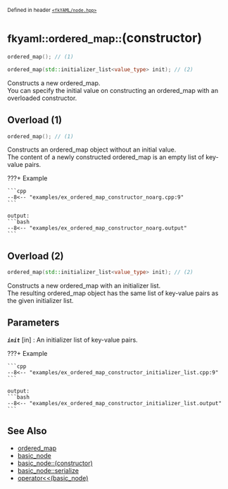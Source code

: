 <small>Defined in header [`<fkYAML/node.hpp>`](https://github.com/fktn-k/fkYAML/blob/develop/include/fkYAML/ordered_map.hpp)</small>

# <small>fkyaml::ordered_map::</small>(constructor)

```cpp
ordered_map(); // (1)

ordered_map(std::initializer_list<value_type> init); // (2)
```

Constructs a new ordered_map.  
You can specify the initial value on constructing an ordered_map with an overloaded constructor.  

## Overload (1)

```cpp
ordered_map(); // (1)
```

Constructs an ordered_map object without an initial value.  
The content of a newly constructed ordered_map is an empty list of key-value pairs.  

???+ Example

    ```cpp
    --8<-- "examples/ex_ordered_map_constructor_noarg.cpp:9"
    ```

    output:
    ```bash
    --8<-- "examples/ex_ordered_map_constructor_noarg.output"
    ```

## Overload (2)

```cpp
ordered_map(std::initializer_list<value_type> init); // (2)
```

Constructs a new ordered_map with an initializer list.  
The resulting ordered_map object has the same list of key-value pairs as the given initializer list.  

## **Parameters**

***`init`*** [in]
:   An initializer list of key-value pairs.

???+ Example

    ```cpp
    --8<-- "examples/ex_ordered_map_constructor_initializer_list.cpp:9"
    ```

    output:
    ```bash
    --8<-- "examples/ex_ordered_map_constructor_initializer_list.output"
    ```

## **See Also**

* [ordered_map](index.md)
* [basic_node](../basic_node/index.md)
* [basic_node::(constructor)](../basic_node/constructor.md)
* [basic_node::serialize](../basic_node/serialize.md)
* [operator<<(basic_node)](../basic_node/insertion_operator.md)
